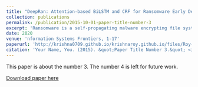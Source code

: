 ```yaml
---
title: "DeepRan: Attention-based BiLSTM and CRF for Ransomware Early Detection and Classification"
collection: publications
permalink: /publication/2015-10-01-paper-title-number-3
excerpt: 'Ransomware is a self-propagating malware encrypting file systems of the compromised computers to extort victims for financial gains. Hundreds of schools, hospitals, and local government municipalities have been disrupted by ransomware that already caused 12.1 days of system downtime on average (Siegel 2019). This study aims at developing a deep learning-based detector DeepRan for ransomware early detection and classification to prevent network-wide data encryption. DeepRan applies an attention-based bi-directional Long Short Term Memory (BiLSTM) with a fully connected (FC) layer to model normalcy of hosts in an operational enterprise system and detects abnormal activity from a large volume of ambient host logging data collected from bare metal servers.'
date: 2020
venue: 'nformation Systems Frontiers, 1-17'
paperurl: 'http://krishna0709.github.io/krishnaroy.github.io/files/Roy-Chen2020_Article_DeepRanAttention-basedBiLSTMAn.pdf'
citation: 'Your Name, You. (2015). &quot;Paper Title Number 3.&quot; <i>Journal 1</i>. 1(3).'
---
```

This paper is about the number 3. The number 4 is left for future work.

[Download paper here](http://krishna0709.github.io/krishnaroy.github.io/files/Roy-Chen2020_Article_DeepRanAttention-basedBiLSTMAn.pdf)
